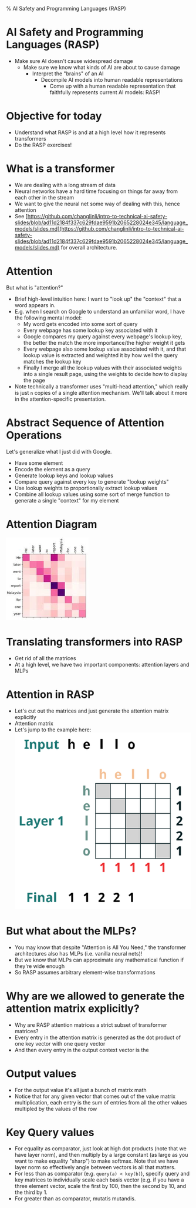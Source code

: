 % AI Safety and Programming Languages (RASP)

# AI Safety and Programming Languages (RASP)

+ Make sure AI doesn't cause widespread damage
    * Make sure we know what kinds of AI are about to cause damage
        - Interpret the "brains" of an AI
            + Decompile AI models into human readable representations
                * Come up with a human readable representation that faithfully
                  represents current AI models: RASP!

# Objective for today

+ Understand what RASP is and at a high level how it represents transformers
+ Do the RASP exercises!

# What is a transformer

+ We are dealing with a long stream of data
+ Neural networks have a hard time focusing on things far away from each other
  in the stream
+ We want to give the neural net some way of dealing with this, hence attention
+ See
  [https://github.com/changlinli/intro-to-technical-ai-safety-slides/blob/ad11d2184f337c629fdae9591b2065228024e345/language_models/slides.md](https://github.com/changlinli/intro-to-technical-ai-safety-slides/blob/ad11d2184f337c629fdae9591b2065228024e345/language_models/slides.md)
  for overall architecture.

# Attention

But what is "attention?"

+ Brief high-level intuition here: I want to "look up" the "context" that a word
  appears in.
+ E.g. when I search on Google to understand an unfamiliar word, I have the following mental model:
    - My word gets encoded into some sort of query
    - Every webpage has some lookup key associated with it
    - Google compares my query against every webpage's lookup key, the better the
      match the more importance/the higher weight it gets
    - Every webpage also some lookup value associated with it, and that lookup
      value is extracted and weighted it by how well the query matches the lookup
      key
    - Finally I merge all the lookup values with their associated weights into a
      single result page, using the weights to decide how to display the page
+ Note technically a transformer uses "multi-head attention," which really is
  just `n` copies of a single attention mechanism. We'll talk about it more in
the attention-specific presentation.

# Abstract Sequence of Attention Operations

Let's generalize what I just did with Google.

+ Have some element
+ Encode the element as a query
+ Generate lookup keys and lookup values
+ Compare query against every key to generate "lookup weights"
+ Use lookup weights to proportionally extract lookup values
+ Combine all lookup values using some sort of merge function to generate a
  single "context" for my element

# Attention Diagram

![attention matrix](./diagram_of_attention_matrix.jpg)

# Translating transformers into RASP

+ Get rid of all the matrices
+ At a high level, we have two important components: attention layers and MLPs

# Attention in RASP

+ Let's cut out the matrices and just generate the attention matrix explicitly
+ Attention matrix
+ Let's jump to the example here: ![image of rasp](./raspy_image.svg)

# But what about the MLPs?

+ You may know that despite "Attention is All You Need," the transformer
  architectures also has MLPs (i.e. vanilla neural nets)!
+ But we know that MLPs can approximate any mathematical function if they're
  wide enough
+ So RASP assumes arbitrary element-wise transformations

# Why are we allowed to generate the attention matrix explicitly?

+ Why are RASP attention matrices a strict subset of transformer matrices?
+ Every entry in the attention matrix is generated as the dot product of one key
  vector with one query vector
+ And then every entry in the output context vector is the 

# Output values

+ For the output value it's all just a bunch of matrix math
+ Notice that for any given vector that comes out of the value matrix
  multiplication, each entry is the sum of entries from all the other values
  multipled by the values of the row

# Key Query values

+ For equality as comparator, just look at high dot products (note that we
  have layer norm), and then multiply by a large constant (as large as you want
  to make equality "sharp") to make softmax. Note that we have layer norm so
  effectively angle between vectors is all that matters.
+ For less than as comparator (e.g. `query(a) < key(b)`), specify query and
  key matrices to individually scale each basis vector (e.g. if you have a three
  element vector, scale the first by 100, then the second by 10, and the third
  by 1.
+ For greater than as comparator, mutatis mutandis.
